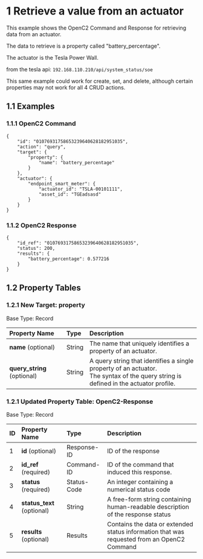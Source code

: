 # 1 Retrieve a value from an actuator
This example shows the OpenC2 Command and Response for retrieving data from an actuator.

The data to retrieve is a property called "battery_percentage".

The actuator is the Tesla Power Wall.

from the tesla api:  `192.168.110.210/api/system_status/soe`

This same example could work for create, set, and delete, although certain properties may not work for all 4 CRUD actions.

## 1.1 Examples
### 1.1.1 OpenC2 Command
```
{
    "id": "01076931758653239640628182951035",
    "action": "query",
    "target": {
        "property": {
            "name": "battery_percentage"
        }
    },
    "actuator": {
        "endpoint_smart_meter": {
            "actuator_id": "TSLA-00101111",
            "asset_id": "TGEadsasd"
        }
    }
}
```

### 1.1.2 OpenC2 Response
```
{
    "id_ref": "01076931758653239640628182951035",
    "status": 200,
    "results": {
        "battery_percentage": 0.577216
    }
}
```

## 1.2 Property Tables
### 1.2.1 New Target: property
Base Type: Record

| Property Name | Type | Description |
|:---|:---|:---|
| **name** (optional) | String | The name that uniquely identifies a property of an actuator. |
| **query_string** (optional) | String | A query string that identifies a single property of an actuator.<br>The syntax of the query string is defined in the actuator profile. |

### 1.2.1 Updated Property Table: OpenC2-Response
Base Type: Record

| ID | Property Name | Type | Description |
|:---|:---|:---|:---|
| 1 | **id** (optional) | Response-ID | ID of the response |
| 2 | **id_ref** (required) | Command-ID | ID of the command that induced this response. |
| 3 | **status** (required) | Status-Code | An integer containing a numerical status code |
| 4 | **status_text** (optional) | String | A free-form string containing human-readable description of the response status |
| 5 | **results** (optional) | Results | Contains the data or extended status information that was requested from an OpenC2 Command |

